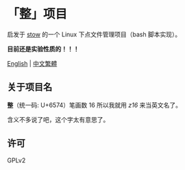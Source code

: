 # 「整」项目

启发于 [stow](https://www.gnu.org/software/stow/) 的一个 Linux 下点文件管理项目（bash 脚本实现）。

**目前还是实验性质的！！！**

[English](README.md) | [中文繁體](README.zht.md)

## 关于项目名

**整**（统一码: U+6574）笔画数 16 所以我就用 *z16* 来当英文名了。

含义不多说了吧，这个字太有意思了。

## 许可

GPLv2
